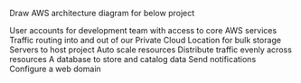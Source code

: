 Draw AWS architecture diagram for below project

  User accounts for development team with access to core AWS services
  Traffic routing into and out of our Private Cloud
  Location for bulk storage
  Servers to host project
  Auto scale resources
  Distribute traffic evenly across resources
  A database to store and catalog data
  Send notifications
  Configure a web domain
